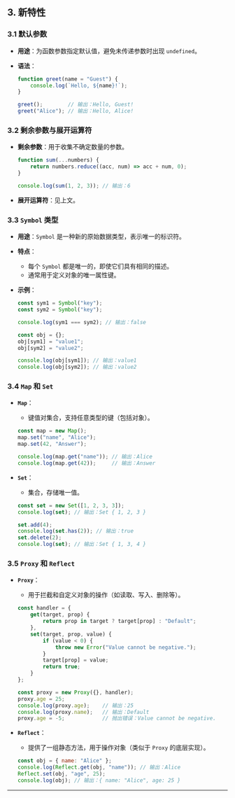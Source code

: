## **3. 新特性**

### **3.1 默认参数**

- **用途**：为函数参数指定默认值，避免未传递参数时出现 `undefined`。
- **语法**：

  ```javascript
  function greet(name = "Guest") {
      console.log(`Hello, ${name}!`);
  }

  greet();        // 输出：Hello, Guest!
  greet("Alice"); // 输出：Hello, Alice!
  ```

### **3.2 剩余参数与展开运算符**

- **剩余参数**：用于收集不确定数量的参数。

  ```javascript
  function sum(...numbers) {
      return numbers.reduce((acc, num) => acc + num, 0);
  }

  console.log(sum(1, 2, 3)); // 输出：6
  ```

- **展开运算符**：见上文。

### **3.3 `Symbol` 类型**

- **用途**：`Symbol` 是一种新的原始数据类型，表示唯一的标识符。
- **特点**：
  - 每个 `Symbol` 都是唯一的，即使它们具有相同的描述。
  - 通常用于定义对象的唯一属性键。
- **示例**：

  ```javascript
  const sym1 = Symbol("key");
  const sym2 = Symbol("key");

  console.log(sym1 === sym2); // 输出：false

  const obj = {};
  obj[sym1] = "value1";
  obj[sym2] = "value2";

  console.log(obj[sym1]); // 输出：value1
  console.log(obj[sym2]); // 输出：value2
  ```

### **3.4 `Map` 和 `Set`**

- **`Map`**：
  - 键值对集合，支持任意类型的键（包括对象）。

  ```javascript
  const map = new Map();
  map.set("name", "Alice");
  map.set(42, "Answer");

  console.log(map.get("name")); // 输出：Alice
  console.log(map.get(42));     // 输出：Answer
  ```

- **`Set`**：
  - 集合，存储唯一值。

  ```javascript
  const set = new Set([1, 2, 3, 3]);
  console.log(set); // 输出：Set { 1, 2, 3 }

  set.add(4);
  console.log(set.has(2)); // 输出：true
  set.delete(2);
  console.log(set); // 输出：Set { 1, 3, 4 }
  ```

### **3.5 `Proxy` 和 `Reflect`**

- **`Proxy`**：
  - 用于拦截和自定义对象的操作（如读取、写入、删除等）。

  ```javascript
  const handler = {
      get(target, prop) {
          return prop in target ? target[prop] : "Default";
      },
      set(target, prop, value) {
          if (value < 0) {
              throw new Error("Value cannot be negative.");
          }
          target[prop] = value;
          return true;
      }
  };

  const proxy = new Proxy({}, handler);
  proxy.age = 25;
  console.log(proxy.age);    // 输出：25
  console.log(proxy.name);   // 输出：Default
  proxy.age = -5;            // 抛出错误：Value cannot be negative.
  ```

- **`Reflect`**：
  - 提供了一组静态方法，用于操作对象（类似于 `Proxy` 的底层实现）。

  ```javascript
  const obj = { name: "Alice" };
  console.log(Reflect.get(obj, "name")); // 输出：Alice
  Reflect.set(obj, "age", 25);
  console.log(obj); // 输出：{ name: "Alice", age: 25 }
  ```

---